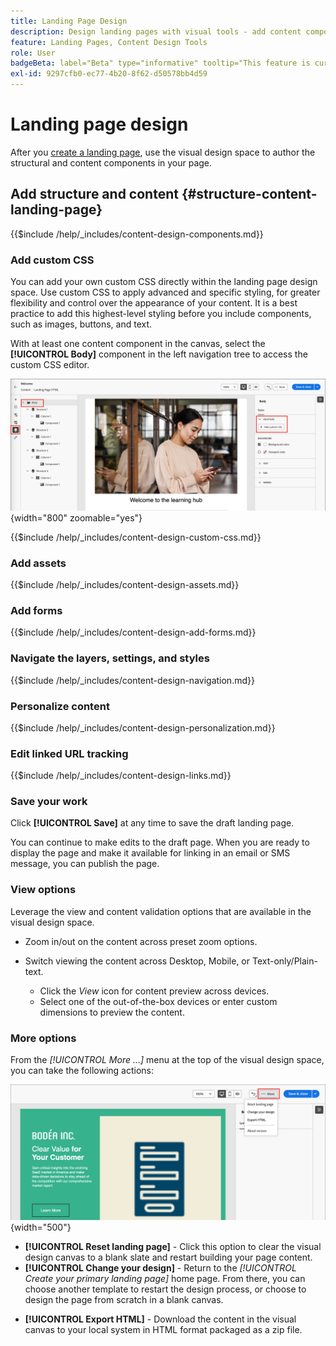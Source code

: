 ```yaml
---
title: Landing Page Design
description: Design landing pages with visual tools - add content components, forms, custom CSS, personalization, and device preview for account journeys in Journey Optimizer B2B Edition.
feature: Landing Pages, Content Design Tools
role: User
badgeBeta: label="Beta" type="informative" tooltip="This feature is currently in a limited beta release"
exl-id: 9297cfb0-ec77-4b20-8f62-d50578bb4d59
---
```

# Landing page design

After you [create a landing page](./landing-pages.md#create-a-landing-page), use the visual design space to author the structural and content components in your page. 

## Add structure and content {#structure-content-landing-page}

{{$include /help/_includes/content-design-components.md}}

### Add custom CSS

You can add your own custom CSS directly within the landing page design space. Use custom CSS to apply advanced and specific styling, for greater flexibility and control over the appearance of your content. It is a best practice to add this highest-level styling before you include components, such as images, buttons, and text.

With at least one content component in the canvas, select the **[!UICONTROL Body]** component in the left navigation tree to access the custom CSS editor.

![Access the body styles](./assets/landing-page-body-styles-css.png){width="800" zoomable="yes"}

{{$include /help/_includes/content-design-custom-css.md}}

### Add assets

{{$include /help/_includes/content-design-assets.md}}

### Add forms

{{$include /help/_includes/content-design-add-forms.md}}

### Navigate the layers, settings, and styles

{{$include /help/_includes/content-design-navigation.md}}

### Personalize content

{{$include /help/_includes/content-design-personalization.md}}

### Edit linked URL tracking

{{$include /help/_includes/content-design-links.md}}

### Save your work

Click **[!UICONTROL Save]** at any time to save the draft landing page.

You can continue to make edits to the draft page. When you are ready to display the page and make it available for linking in an email or SMS message, you can publish the page.

### View options

Leverage the view and content validation options that are available in the visual design space.

* Zoom in/out on the content across preset zoom options.

* Switch viewing the content across Desktop, Mobile, or Text-only/Plain-text.
   * Click the _View_ icon for content preview across devices.
   * Select one of the out-of-the-box devices or enter custom dimensions to preview the content.

### More options

From the _[!UICONTROL More ...]_ menu at the top of the visual design space, you can take the following actions:

![Click More to access template actions](./assets/landing-page-designer-more-menu.png){width="500"}

* **[!UICONTROL Reset landing page]** - Click this option to clear the visual design canvas to a blank slate and restart building your page content.
* **[!UICONTROL Change your design]** - Return to the _[!UICONTROL Create your primary landing page]_ home page. From there, you can choose another template to restart the design process, or choose to design the page from scratch in a blank canvas.
<!--- * **[!UICONTROL Save as content template]** - Save the page body as a landing page template to be reused across multiple landing pages. You provide a name and description for the template and save it to the list of saved  landing page templates. -->
* **[!UICONTROL Export HTML]** - Download the content in the visual canvas to your local system in HTML format packaged as a zip file.
